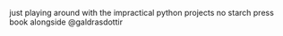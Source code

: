 just playing around with the impractical python projects no starch press book alongside @galdrasdottir
